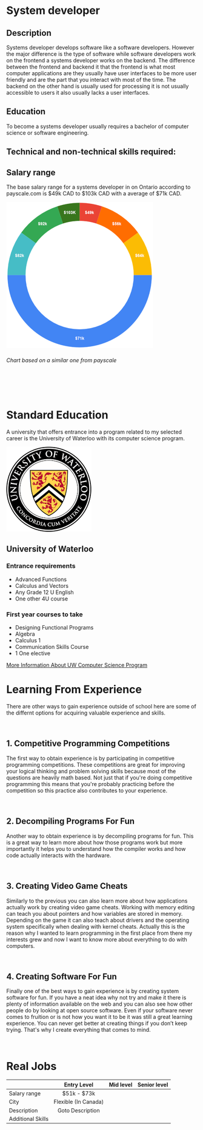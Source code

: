 # **System developer**

## Description
Systems developer develops software like a software developers. However the major difference is the type of software while software developers work on the frontend a systems developer works on the backend. The difference between the frontend and backend it that the frontend is what most computer applications are they usually have user interfaces to be more user friendly and are the part that you interact with most of the time. The backend on the other hand is usually used for processing it is not usually accessible to users it also usually lacks a user interfaces.

## Education
To become a systems developer usually requires a bachelor of computer science or software engineering.

## Technical and non-technical skills required: 

## Salary range
The base salary range for a systems developer in on Ontario according to payscale.com is $49k CAD to $103k CAD with a average of $71k CAD.

![alt text](https://raw.githubusercontent.com/SACHSTech/careers-in-computer-science-Joshua-Shuttleworth/main/Images/Chart.png "Salary range chart")

###### Chart based on a similar one from payscale
‎

‎
# Standard Education
A university that offers entrance into a program related to my selected career is the University of Waterloo with its computer science program.

![alt text](https://raw.githubusercontent.com/SACHSTech/careers-in-computer-science-Joshua-Shuttleworth/main/Images/University_of_Waterloo_seal.png "University of Waterloo seal")
## University of Waterloo

### Entrance requirements
- Advanced Functions
- Calculus and Vectors
- Any Grade 12 U English
- One other 4U course
### First year courses to take
- Designing Functional Programs
- Algebra
- Calculus 1
- Communication Skills Course
- 1 One elective

[More Information About UW Computer Science Program](https://uwaterloo.ca/future-students/programs/computer-science "University Of Waterloo")

# Learning From Experience
There are other ways to gain experience outside of school here are some of the differnt options for acquiring valuable experience and skills.
‎

‎
## 1. Competitive Programming Competitions
The first way to obtain experience is by participating in competitive programming competitions. These competitions are great for improving your logical thinking and problem solving skills because most of the questions are heavily math based. Not just that if you're doing competitive programming this means that you're probably practicing before the competition so this practice also contributes to your experience.
‎

‎
## 2. Decompiling Programs For Fun
Another way to obtain experience is by decompiling programs for fun. This is a great way to learn more about how those programs work but more importantly it helps you to understand how the compiler works and how code actually interacts with the hardware. 
‎

‎
## 3. Creating Video Game Cheats
Similarly to the previous you can also learn more about how applications actually work by creating video game cheats. Working with memory editing can teach you about pointers and how variables are stored in memory. Depending on the game it can also teach about drivers and the operating system specifically when dealing with kernel cheats. Actually this is the reason why I wanted to learn programming in the first place from there my interests grew and now I want to know more about everything to do with computers.
‎

‎
## 4. Creating Software For Fun
Finally one of the best ways to gain experience is by creating system software for fun. If you have a neat idea why not try and make it there is plenty of information available on the web and you can also see how other people do by looking at open source software. Even if your software never comes to fruition or is not how you want it to be it was still a great learning experience. You can never get better at creating things if you don’t keep trying. That's why I create everything that comes to mind.
‎

‎
# Real Jobs
|                 | Entry Level         | Mid level     | Senior level  |
|-----------------|:-------------------:|:-------------:|--------------:|
|Salary range     | $51k - $73k         |               |               |
|City             | Flexible (In Canada)|               |               |
|Description      | Goto Description    |               |               |
|Additional Skills|                     |               |               |
